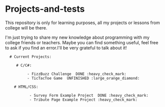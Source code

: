 # Projects-and-tests
This repository is only for learning purposes, all my projects or lessons from college will be there.

I'm just trying to share my new knowledge about programming  with my college friends or teachers.
Maybe you can find something useful,  feel free to ask if you find an error.I'll be very grateful to talk about it!




      # Current Projects:
      
         # C/C#:
              
              - FizzBuzz Challenge  DONE :heavy_check_mark:
              - TicTacToe Game  UNFINISHED :large_orange_diamond:
        
        # HTML/CSS:
              
               - Survey Form Example Project  DONE :heavy_check_mark:
               - Tribute Page Example Project :heavy_check_mark:      
      
